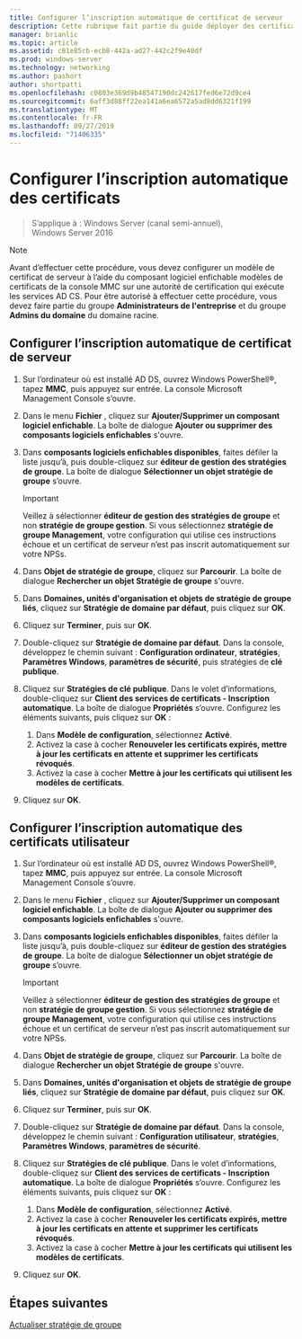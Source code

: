 ```yaml
---
title: Configurer l’inscription automatique de certificat de serveur
description: Cette rubrique fait partie du guide déployer des certificats de serveur pour les déploiements sans fil et câblés 802.1 X.
manager: brianlic
ms.topic: article
ms.assetid: c81e85cb-ecb8-442a-ad27-442c2f9e40df
ms.prod: windows-server
ms.technology: networking
ms.author: pashort
author: shortpatti
ms.openlocfilehash: c0803e369d9b48547190dc242617fed6e72d9ce4
ms.sourcegitcommit: 6aff3d88ff22ea141a6ea6572a5ad8dd6321f199
ms.translationtype: MT
ms.contentlocale: fr-FR
ms.lasthandoff: 09/27/2019
ms.locfileid: "71406335"
---
```

# <a name="configure-certificate-auto-enrollment"></a>Configurer l’inscription automatique des certificats

>S’applique à : Windows Server (canal semi-annuel), Windows Server 2016

> [!NOTE]
> Avant d’effectuer cette procédure, vous devez configurer un modèle de certificat de serveur à l’aide du composant logiciel enfichable modèles de certificats de la console MMC sur une autorité de certification qui exécute les services AD CS.
Pour être autorisé à effectuer cette procédure, vous devez faire partie du groupe **Administrateurs de l'entreprise** et du groupe **Admins du domaine** du domaine racine.

## <a name="configure-server-certificate-auto-enrollment"></a>Configurer l’inscription automatique de certificat de serveur

1. Sur l’ordinateur où est installé AD DS, ouvrez Windows PowerShell&reg;, tapez **MMC**, puis appuyez sur entrée. La console Microsoft Management Console s’ouvre.
2. Dans le menu **Fichier** , cliquez sur **Ajouter/Supprimer un composant logiciel enfichable**. La boîte de dialogue **Ajouter ou supprimer des composants logiciels enfichables** s'ouvre.
3. Dans **composants logiciels enfichables disponibles**, faites défiler la liste jusqu’à, puis double-cliquez sur **éditeur de gestion des stratégies de groupe**. La boîte de dialogue **Sélectionner un objet stratégie de groupe** s’ouvre.

     > [!IMPORTANT]
     > Veillez à sélectionner **éditeur de gestion des stratégies de groupe** et non **stratégie de groupe gestion**. Si vous sélectionnez **stratégie de groupe Management**, votre configuration qui utilise ces instructions échoue et un certificat de serveur n’est pas inscrit automatiquement sur votre NPSs.

4. Dans **Objet de stratégie de groupe**, cliquez sur **Parcourir**. La boîte de dialogue **Rechercher un objet Stratégie de groupe** s'ouvre.
5. Dans **Domaines, unités d'organisation et objets de stratégie de groupe liés**, cliquez sur **Stratégie de domaine par défaut**, puis cliquez sur **OK**.
6. Cliquez sur **Terminer**, puis sur **OK**.
7. Double-cliquez sur **Stratégie de domaine par défaut**. Dans la console, développez le chemin suivant : **Configuration ordinateur**, **stratégies**, **Paramètres Windows**, **paramètres de sécurité**, puis stratégies de **clé publique**.
8. Cliquez sur **Stratégies de clé publique**. Dans le volet d’informations, double-cliquez sur **Client des services de certificats - Inscription automatique**. La boîte de dialogue **Propriétés** s’ouvre. Configurez les éléments suivants, puis cliquez sur **OK** :

     1. Dans **Modèle de configuration**, sélectionnez **Activé**.
     2. Activez la case à cocher **Renouveler les certificats expirés, mettre à jour les certificats en attente et supprimer les certificats révoqués**.
     3. Activez la case à cocher **Mettre à jour les certificats qui utilisent les modèles de certificats**.

9. Cliquez sur **OK**.

## <a name="configure-user-certificate-auto-enrollment"></a>Configurer l’inscription automatique des certificats utilisateur

1. Sur l’ordinateur où est installé AD DS, ouvrez Windows PowerShell&reg;, tapez **MMC**, puis appuyez sur entrée. La console Microsoft Management Console s’ouvre.
2. Dans le menu **Fichier** , cliquez sur **Ajouter/Supprimer un composant logiciel enfichable**. La boîte de dialogue **Ajouter ou supprimer des composants logiciels enfichables** s'ouvre.
3. Dans **composants logiciels enfichables disponibles**, faites défiler la liste jusqu’à, puis double-cliquez sur **éditeur de gestion des stratégies de groupe**. La boîte de dialogue **Sélectionner un objet stratégie de groupe** s’ouvre.

     > [!IMPORTANT]
     > Veillez à sélectionner **éditeur de gestion des stratégies de groupe** et non **stratégie de groupe gestion**. Si vous sélectionnez **stratégie de groupe Management**, votre configuration qui utilise ces instructions échoue et un certificat de serveur n’est pas inscrit automatiquement sur votre NPSs.

4. Dans **Objet de stratégie de groupe**, cliquez sur **Parcourir**. La boîte de dialogue **Rechercher un objet Stratégie de groupe** s'ouvre.
5. Dans **Domaines, unités d'organisation et objets de stratégie de groupe liés**, cliquez sur **Stratégie de domaine par défaut**, puis cliquez sur **OK**.
6. Cliquez sur **Terminer**, puis sur **OK**.
7. Double-cliquez sur **Stratégie de domaine par défaut**. Dans la console, développez le chemin suivant : **Configuration utilisateur**, **stratégies**, **Paramètres Windows**, **paramètres de sécurité**.
8. Cliquez sur **Stratégies de clé publique**. Dans le volet d’informations, double-cliquez sur **Client des services de certificats - Inscription automatique**. La boîte de dialogue **Propriétés** s’ouvre. Configurez les éléments suivants, puis cliquez sur **OK** :

     1. Dans **Modèle de configuration**, sélectionnez **Activé**.
     2. Activez la case à cocher **Renouveler les certificats expirés, mettre à jour les certificats en attente et supprimer les certificats révoqués**.
     3. Activez la case à cocher **Mettre à jour les certificats qui utilisent les modèles de certificats**.

9. Cliquez sur **OK**.

## <a name="next-steps"></a>Étapes suivantes

[Actualiser stratégie de groupe](refresh-group-policy.md)

